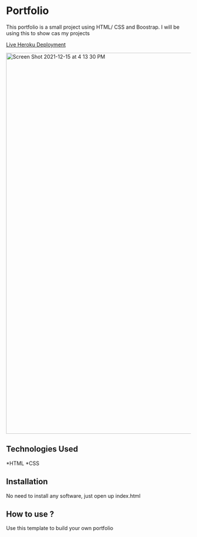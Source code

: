# Portfolio
This portfolio is a small project using HTML/ CSS and Boostrap. I will be using this to show cas my projects

[Live Heroku Deployment](https://portfolio-tamiru.herokuapp.com/)

<img width="1041" alt="Screen Shot 2021-12-15 at 4 13 30 PM" src="https://user-images.githubusercontent.com/95067041/146273651-f1694ea3-3b34-464c-bea6-e325d7337634.png">

## Technologies Used

*HTML
*CSS

## Installation

No need to install any software, just open up index.html

## How to use ?

Use this template to build your own portfolio

